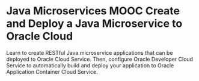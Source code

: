 # Java Microservices MOOC Create and Deploy a Java Microservice to Oracle Cloud

Learn to create RESTful Java microservice applications that can be deployed to Oracle Cloud Service. Then, configure Oracle Developer Cloud Service to automatically build and deploy your application to Oracle Application Container Cloud Service. 
